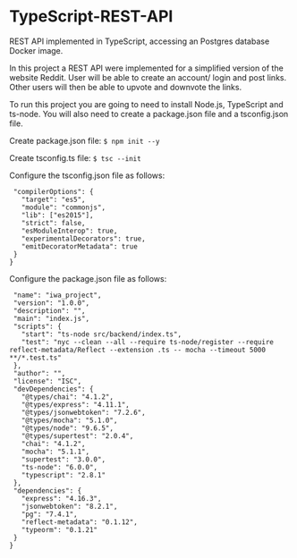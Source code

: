 # TypeScript-REST-API
REST API implemented in TypeScript, accessing an Postgres database Docker image.

In this project a REST API were implemented for a simplified version of the website Reddit. User will be able to create an account/ login and post links. Other users will then be able to upvote and downvote the links.

To run this project you are going to need to install Node.js, TypeScript and ts-node. You will also need to create a package.json file and a tsconfig.json file. 

Create package.json file:
`$ npm init --y`

Create tsconfig.ts file:
`$ tsc --init`


Configure the tsconfig.json file as follows:

```{
 "compilerOptions": {
   "target": "es5",
   "module": "commonjs",
   "lib": ["es2015"],
   "strict": false,
   "esModuleInterop": true,
   "experimentalDecorators": true,
   "emitDecoratorMetadata": true
 }
}
```

Configure the package.json file as follows:

```{
 "name": "iwa_project",
 "version": "1.0.0",
 "description": "",
 "main": "index.js",
 "scripts": {
   "start": "ts-node src/backend/index.ts",
   "test": "nyc --clean --all --require ts-node/register --require reflect-metadata/Reflect --extension .ts -- mocha --timeout 5000 **/*.test.ts"
 },
 "author": "",
 "license": "ISC",
 "devDependencies": {
   "@types/chai": "4.1.2",
   "@types/express": "4.11.1",
   "@types/jsonwebtoken": "7.2.6",
   "@types/mocha": "5.1.0",
   "@types/node": "9.6.5",
   "@types/supertest": "2.0.4",
   "chai": "4.1.2",
   "mocha": "5.1.1",
   "supertest": "3.0.0",
   "ts-node": "6.0.0",
   "typescript": "2.8.1"
 },
 "dependencies": {
   "express": "4.16.3",
   "jsonwebtoken": "8.2.1",
   "pg": "7.4.1",
   "reflect-metadata": "0.1.12",
   "typeorm": "0.1.21"
 }
}
```


